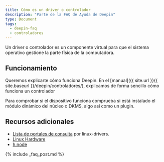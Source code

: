 ```yaml
---
title: Cómo es un driver o controlador
description: "Parte de la FAQ de Ayuda de Deepin"
type: Document
tags:
  - deepin-faq
  - controladores
---
```


Un driver o controlador es un componente virtual para que el sistema operativo gestione la parte física de la computadora.

## Funcionamiento

Queremos explicarte cómo funciona Deepin. En el [manual]({{ site.url }}{{ site.baseurl }}/deepin/controladores/), explicamos de forma sencillo cómo funciona un controlador

Para comprobar si el dispositivo funciona comprueba si está instalado el módulo dinámico del núcleo o DKMS, algo así como un plugin.

## Recursos adicionales
* [Lista de portales de consulta](https://www.linux-drivers.org/) por linux-drivers.
* [Linux Hardware](https://linux-hardware.org/)
* [h.node](https://h-node.org/home/index/es)

{% include _faq_post.md %}
